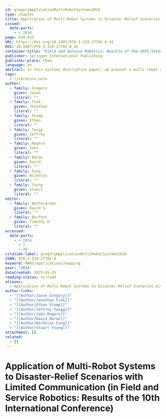 ```yaml
---
id: gregoryApplicationMultiRobotSystems2016
type: chapter
title: Application of Multi-Robot Systems to Disaster-Relief Scenarios with Limited Communication
issued:
  date-parts:
    - - 2016
page: 639-653
URL: https://doi.org/10.1007/978-3-319-27702-8_42
DOI: 10.1007/978-3-319-27702-8_42
container-title: "Field and Service Robotics: Results of the 10th International Conference"
publisher: Springer International Publishing
publisher-place: Cham
language: en
abstract: In this systems description paper, we present a multi-robot solution for intelligence-gathering tasks in disaster-relief scenarios where communication quality is uncertain. First, we propose a formal problem statement in the context of operations research. The hardware configuration of two heterogeneous robotic platforms capable of performing experiments in a relevant field environment and a suite of autonomy-enabled behaviors that support operation in a communication-limited setting are described. We also highlight a custom user interface designed specifically for task allocation amongst a group of robots towards completing a central mission. Finally, we provide an experimental design and extensive, preliminary results for studying the effectiveness of our system.
tags:
  - literature_note
author:
  - family: Gregory
    given: Jason
    literal: ""
  - family: Fink
    given: Jonathan
    literal: ""
  - family: Stump
    given: Ethan
    literal: ""
  - family: Twigg
    given: Jeffrey
    literal: ""
  - family: Rogers
    given: John
    literal: ""
  - family: Baran
    given: David
    literal: ""
  - family: Fung
    given: Nicholas
    literal: ""
  - family: Young
    given: Stuart
    literal: ""
editor:
  - family: Wettergreen
    given: David S.
    literal: ""
  - family: Barfoot
    given: Timothy D.
    literal: ""
accessed:
  date-parts:
    - - 2024
      - 7
      - 30
citation-label: gregoryApplicationMultiRobotSystems2016
ISBN: 978-3-319-27702-8
keyword: MARS/applications/mapping
year: "2016"
dateCreated: 2025-05-25
reading-status: to-read
aliases:
  - Application of Multi-Robot Systems to Disaster-Relief Scenarios with Limited Communication
author-links:
  - "[[Author/Jason Gregory]]"
  - "[[Author/Jonathan Fink]]"
  - "[[Author/Ethan Stump]]"
  - "[[Author/Jeffrey Twigg]]"
  - "[[Author/John Rogers]]"
  - "[[Author/David Baran]]"
  - "[[Author/Nicholas Fung]]"
  - "[[Author/Stuart Young]]"
attachment: []
related:
  - []
---
```


# Application of Multi-Robot Systems to Disaster-Relief Scenarios with Limited Communication (in Field and Service Robotics: Results of the 10th International Conference)

